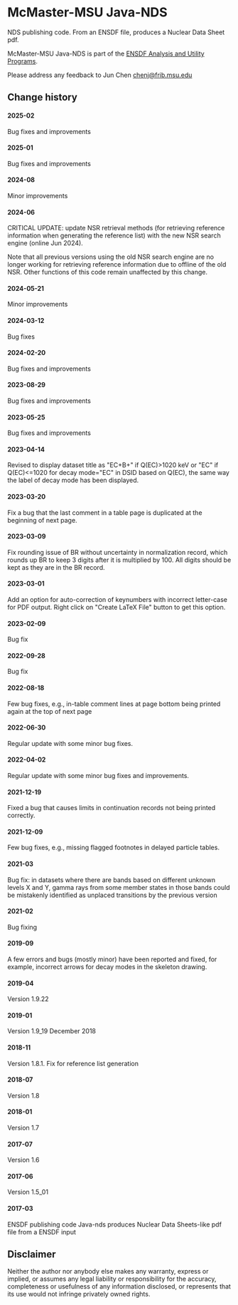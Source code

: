 # McMaster-MSU Java-NDS 
NDS publishing code. From an ENSDF file, produces a Nuclear Data Sheet pdf. 

McMaster-MSU Java-NDS is part of the [ENSDF Analysis and Utility Programs](https://nds.iaea.org/public/ensdf_pgm/).

Please address any feedback to Jun Chen chenj@frib.msu.edu

## Change history

#### 2025-02
Bug fixes and improvements

#### 2025-01
Bug fixes and improvements

#### 2024-08
Minor improvements

#### 2024-06
CRITICAL UPDATE:
update NSR retrieval methods (for retrieving reference information when generating the reference list) with the new NSR search engine (online Jun 2024). 

Note that all previous versions using the old NSR search engine are no longer working for retrieving reference information due to offline of the old NSR. Other functions of this code remain unaffected by this change.

#### 2024-05-21
Minor improvements

#### 2024-03-12
Bug fixes

#### 2024-02-20
Bug fixes and improvements

#### 2023-08-29
Bug fixes and improvements

#### 2023-05-25
Bug fixes and improvements

#### 2023-04-14
Revised to display dataset title as "EC+B+" if Q(EC)>1020 keV or 
"EC" if Q(EC)<=1020 for decay mode="EC" in DSID based on Q(EC), the
same way the label of decay mode has been displayed.

#### 2023-03-20
Fix a bug that the last comment in a table page is duplicated at the beginning of next page. 

#### 2023-03-09
Fix rounding issue of BR without uncertainty in normalization record, which rounds up BR to keep 3 digits after it is multiplied by 100.
All digits should be kept as they are in the BR record.

#### 2023-03-01
Add an option for auto-correction of keynumbers with incorrect letter-case for PDF output.
Right click on "Create LaTeX File" button to get this option.

#### 2023-02-09
Bug fix

#### 2022-09-28
Bug fix

#### 2022-08-18
Few bug fixes, e.g., in-table comment lines at page bottom being printed again at the top of next page

#### 2022-06-30
Regular update with some minor bug fixes.

#### 2022-04-02
Regular update with some minor bug fixes and improvements.

#### 2021-12-19
Fixed a bug that causes limits in continuation records not being printed correctly.

#### 2021-12-09
Few bug fixes, e.g., missing flagged footnotes in delayed particle tables.

#### 2021-03
Bug fix: in datasets where there are bands based on different unknown levels X and Y, gamma rays from some member states in those bands could be mistakenly identified as unplaced transitions by the previous version

#### 2021-02 
Bug fixing

#### 2019-09
A few errors and bugs (mostly minor) have been reported and fixed, for example, incorrect arrows for decay modes in the skeleton drawing.

#### 2019-04
Version 1.9.22

#### 2019-01 
Version 1.9_19 December 2018

#### 2018-11 
Version 1.8.1. Fix for reference list generation

#### 2018-07
Version 1.8

#### 2018-01
Version 1.7

#### 2017-07
Version 1.6

#### 2017-06 
Version 1.5_01

#### 2017-03 
ENSDF publishing code
Java-nds produces Nuclear Data Sheets-like pdf file from a ENSDF input

## Disclaimer

Neither the author nor anybody else makes any warranty, express or implied, or assumes any legal liability or responsibility for the accuracy, completeness or usefulness of any information disclosed, or represents that its use would not infringe privately owned rights.
